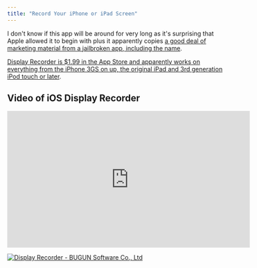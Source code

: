 ```yaml
---
title: "Record Your iPhone or iPad Screen"
---
```

<p>I don't know if this app will be around for very long as it's surprising that Apple allowed it to begin with plus it apparently copies <a href="http://9to5mac.com/2012/06/18/previously-jailbreak-only-apple-allows-ios-display-recorder-app-into-app-store/">a good deal of marketing material from a jailbroken app, including the name</a>.</p>
<p><a href="http://click.linksynergy.com/fs-bin/stat?id=6PFrOqNV4B8&offerid=146261&type=3&subid=0&tmpid=1826&RD_PARM1=http%253A%252F%252Fitunes.apple.com%252Fca%252Fapp%252Fdisplay-recorder%252Fid520411468%253Fmt%253D8%2526uo%253D4%2526partnerId%253D30" target="itunes_store">Display Recorder is $1.99 in the App Store and apparently works on everything from the iPhone 3GS on up, the original iPad and 3rd generation iPod touch or later</a>.</p>
<h2>Video of iOS Display Recorder</h2>
<p><iframe width="560" height="315" src="http://www.youtube.com/embed/huh62DcrHc8?rel=0" frameborder="0" allowfullscreen></iframe></p>
<p><a href="http://click.linksynergy.com/fs-bin/stat?id=6PFrOqNV4B8&offerid=146261&type=3&subid=0&tmpid=1826&RD_PARM1=http%253A%252F%252Fitunes.apple.com%252Fca%252Fapp%252Fdisplay-recorder%252Fid520411468%253Fmt%253D8%2526uo%253D4%2526partnerId%253D30" target="itunes_store"><img src="http://r.mzstatic.com/images/web/linkmaker/badge_appstore-lrg.gif" alt="Display Recorder - BUGUN Software Co., Ltd" style="border: 0;"/></a></p>
